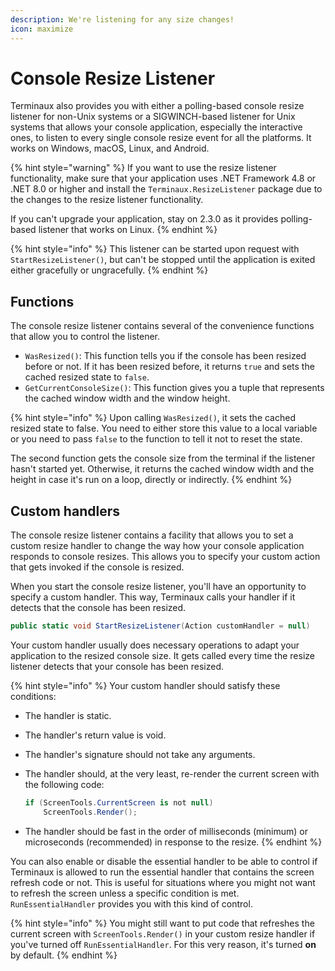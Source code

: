 ```yaml
---
description: We're listening for any size changes!
icon: maximize
---
```


# Console Resize Listener

Terminaux also provides you with either a polling-based console resize listener for non-Unix systems or a SIGWINCH-based listener for Unix systems that allows your console application, especially the interactive ones, to listen to every single console resize event for all the platforms. It works on Windows, macOS, Linux, and Android.

{% hint style="warning" %}
If you want to use the resize listener functionality, make sure that your application uses .NET Framework 4.8 or .NET 8.0 or higher and install the `Terminaux.ResizeListener` package due to the changes to the resize listener functionality.

If you can't upgrade your application, stay on 2.3.0 as it provides polling-based listener that works on Linux.
{% endhint %}

{% hint style="info" %}
This listener can be started upon request with `StartResizeListener()`, but can't be stopped until the application is exited either gracefully or ungracefully.
{% endhint %}

## Functions

The console resize listener contains several of the convenience functions that allow you to control the listener.

* `WasResized()`: This function tells you if the console has been resized before or not. If it has been resized before, it returns `true` and sets the cached resized state to `false`.
* `GetCurrentConsoleSize()`: This function gives you a tuple that represents the cached window width and the window height.

{% hint style="info" %}
Upon calling `WasResized()`, it sets the cached resized state to false. You need to either store this value to a local variable or you need to pass `false` to the function to tell it not to reset the state.

The second function gets the console size from the terminal if the listener hasn't started yet. Otherwise, it returns the cached window width and the height in case it's run on a loop, directly or indirectly.
{% endhint %}

## Custom handlers

The console resize listener contains a facility that allows you to set a custom resize handler to change the way how your console application responds to console resizes. This allows you to specify your custom action that gets invoked if the console is resized.

When you start the console resize listener, you'll have an opportunity to specify a custom handler. This way, Terminaux calls your handler if it detects that the console has been resized.

```csharp
public static void StartResizeListener(Action customHandler = null)
```

Your custom handler usually does necessary operations to adapt your application to the resized console size. It gets called every time the resize listener detects that your console has been resized.

{% hint style="info" %}
Your custom handler should satisfy these conditions:

* The handler is static.
* The handler's return value is void.
* The handler's signature should not take any arguments.
*   The handler should, at the very least, re-render the current screen with the following code:

    ```csharp
    if (ScreenTools.CurrentScreen is not null)
        ScreenTools.Render();
    ```
* The handler should be fast in the order of milliseconds (minimum) or microseconds (recommended) in response to the resize.
{% endhint %}

You can also enable or disable the essential handler to be able to control if Terminaux is allowed to run the essential handler that contains the screen refresh code or not. This is useful for situations where you might not want to refresh the screen unless a specific condition is met. `RunEssentialHandler` provides you with this kind of control.

{% hint style="info" %}
You might still want to put code that refreshes the current screen with `ScreenTools.Render()` in your custom resize handler if you've turned off `RunEssentialHandler`. For this very reason, it's turned **on** by default.
{% endhint %}
